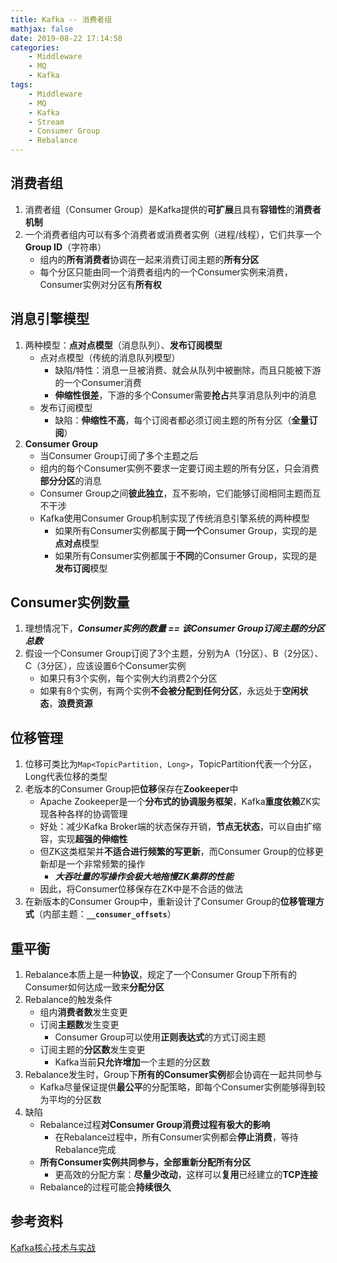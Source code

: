 ```yaml
---
title: Kafka -- 消费者组
mathjax: false
date: 2019-08-22 17:14:58
categories:
    - Middleware
    - MQ
    - Kafka
tags:
    - Middleware
    - MQ
    - Kafka
    - Stream
    - Consumer Group
    - Rebalance
---
```


## 消费者组
1. 消费者组（Consumer Group）是Kafka提供的**可扩展**且具有**容错性**的**消费者机制**
2. 一个消费者组内可以有多个消费者或消费者实例（进程/线程），它们共享一个**Group ID**（字符串）
    - 组内的**所有消费者**协调在一起来消费订阅主题的**所有分区**
    - 每个分区只能由同一个消费者组内的一个Consumer实例来消费，Consumer实例对分区有**所有权**

<!-- more -->

## 消息引擎模型
1. 两种模型：**点对点模型**（消息队列）、**发布订阅模型**
    - 点对点模型（传统的消息队列模型）
        - 缺陷/特性：消息一旦被消费、就会从队列中被删除，而且只能被下游的一个Consumer消费
        - **伸缩性很差**，下游的多个Consumer需要**抢占**共享消息队列中的消息
    - 发布订阅模型
        - 缺陷：**伸缩性不高**，每个订阅者都必须订阅主题的所有分区（**全量订阅**）
2. **Consumer Group**
    - 当Consumer Group订阅了多个主题之后
    - 组内的每个Consumer实例不要求一定要订阅主题的所有分区，只会消费**部分分区**的消息
    - Consumer Group之间**彼此独立**，互不影响，它们能够订阅相同主题而互不干涉
    - Kafka使用Consumer Group机制实现了传统消息引擎系统的两种模型
        - 如果所有Consumer实例都属于**同一个**Consumer Group，实现的是**点对点**模型
        - 如果所有Consumer实例都属于**不同**的Consumer Group，实现的是**发布订阅**模型

## Consumer实例数量
1. 理想情况下，_**Consumer实例的数量 == 该Consumer Group订阅主题的分区总数**_
2. 假设一个Consumer Group订阅了3个主题，分别为A（1分区）、B（2分区）、C（3分区），应该设置6个Consumer实例
    - 如果只有3个实例，每个实例大约消费2个分区
    - 如果有8个实例，有两个实例**不会被分配到任何分区**，永远处于**空闲状态**，**浪费资源**

## 位移管理
1. 位移可类比为`Map<TopicPartition, Long>`，TopicPartition代表一个分区，Long代表位移的类型
2. 老版本的Consumer Group把**位移**保存在**Zookeeper**中
    - Apache Zookeeper是一个**分布式的协调服务框架**，Kafka**重度依赖**ZK实现各种各样的协调管理
    - 好处：减少Kafka Broker端的状态保存开销，**节点无状态**，可以自由扩缩容，实现**超强的伸缩性**
    - 但ZK这类框架并**不适合进行频繁的写更新**，而Consumer Group的位移更新却是一个非常频繁的操作
        - _**大吞吐量的写操作会极大地拖慢ZK集群的性能**_
    - 因此，将Consumer位移保存在ZK中是不合适的做法
3. 在新版本的Consumer Group中，重新设计了Consumer Group的**位移管理方式**（内部主题：**`__consumer_offsets`**）

## 重平衡
1. Rebalance本质上是一种**协议**，规定了一个Consumer Group下所有的Consumer如何达成一致来**分配分区**
2. Rebalance的触发条件
    - 组内**消费者数**发生变更
    - 订阅**主题数**发生变更
        - Consumer Group可以使用**正则表达式**的方式订阅主题
    - 订阅主题的**分区数**发生变更
        - Kafka当前**只允许增加**一个主题的分区数
3. Rebalance发生时，Group下**所有的Consumer实例**都会协调在一起共同参与
    - Kafka尽量保证提供**最公平**的分配策略，即每个Consumer实例能够得到较为平均的分区数
4. 缺陷
    - Rebalance过程**对Consumer Group消费过程有极大的影响**
        - 在Rebalance过程中，所有Consumer实例都会**停止消费**，等待Rebalance完成
    - **所有Consumer实例共同参与，全部重新分配所有分区**
        - 更高效的分配方案：**尽量少改动**，这样可以**复用**已经建立的**TCP连接**
    - Rebalance的过程可能会**持续很久**

## 参考资料
[Kafka核心技术与实战](https://time.geekbang.org/column/intro/100029201)